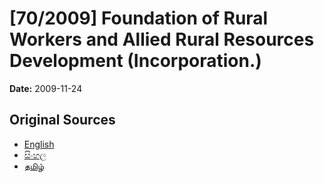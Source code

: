 # [70/2009] Foundation of Rural Workers and Allied Rural Resources Development (Incorporation.)

**Date:** 2009-11-24

## Original Sources

- [English](https://documents.gov.lk/view/acts/2009/11/70-2009_E.pdf)
- [සිංහල](https://documents.gov.lk/view/acts/2009/11/70-2009_S.pdf)
- [தமிழ்](https://documents.gov.lk/view/acts/2009/11/70-2009_T.pdf)
